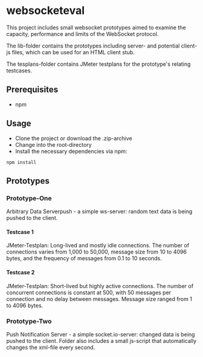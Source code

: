 # websocketeval

This project includes small websocket prototypes aimed to examine the capacity, performance and limits of the WebSocket protocol. 

The lib-folder contains the prototypes including server- and potential client-js files, which can be used for an HTML client stub.

The tesplans-folder contains JMeter testplans for the prototype's relating testcases.

## Prerequisites

* npm

## Usage

* Clone the project or download the .zip-archive
* Change into the root-directory
* Install the necessary dependencies via npm:

```
npm install
```

## Prototypes

### Prototype-One 

Arbitrary Data Serverpush - a simple ws-server: random text data is being pushed to the client.

#### Testcase 1

JMeter-Testplan: Long-lived and mostly idle connections. The number of connections varies from 1,000 to 50,000, message size from 10 to 4096 bytes, and the frequency of messages from 0.1 to 10 seconds. 

#### Testcase 2

JMeter-Testplan: Short-lived but highly active connections. The number of concurrent connections is constant at 500, with 50 messages per connection and no delay between messages. Message size ranged from 1 to 4096 bytes.

### Prototype-Two

Push Notification Server - a simple socket.io-server: changed data is being pushed to the client. Folder also includes a small js-script that automatically changes the xml-file every second.